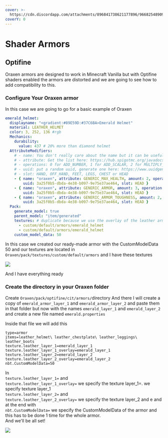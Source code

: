 ```yaml
---
cover: >-
  https://cdn.discordapp.com/attachments/896841738621177896/966825489098489856/unknown.png
coverY: 0
---
```


# Shader Armors

## Optifine

Oraxen armors are designed to work in Minecraft Vanilla but with Optifine shaders enabled the armors are distorted and we are going to see how to add compatibility to this.

### Configure Your Oraxen armor

In this case we are going to go for a basic example of Oraxen

```yaml
emerald_helmet:
  displayname: "<gradient:#89E59D:#37C6BA>Emerald Helmet"
  material: LEATHER_HELMET
  color: 3, 252, 136 #rgb
  Mechanics:
    durability:
      value: 437 # 20% more than diamond helmet
  AttributeModifiers:
    # - name: You don't really care about the name but it can be useful for some developers
    # - attribute: Get the list here: https://hub.spigotmc.org/javadocs/spigot/org/bukkit/attribute/Attribute.html
    # - operations: 0 for ADD_NUMBER, 1 for ADD_SCALAR, 2 for MULTIPLY_SCALAR_1;
    # - uuid: put a random uuid, generate one here: https://www.uuidgenerator.net/
    # - slot: HAND, OFF_HAND, FEET, LEGS, CHEST or HEAD
    - { name: "oraxen", attribute: GENERIC_MAX_HEALTH, amount: 2, operation: 0,
        uuid: 3a25f0b5-dbda-4e38-b097-9e75e37ae464, slot: HEAD }
    - { name: "oraxen", attribute: GENERIC_ARMOR, amount: 3, operation: 0,
        uuid: 3a25f0b5-dbda-4e38-b097-9e75e37ae464, slot: HEAD }
    - { name: "oraxen", attribute: GENERIC_ARMOR_TOUGHNESS, amount: 2, operation: 0,
        uuid: 3a25f0b5-dbda-4e38-b097-9e75e37ae464, slot: HEAD }
  Pack:
    generate_model: true
    parent_model: "item/generated"
    textures: # duplicate because we use the overlay of the leather armor
      - custom/default/armors/emerald_helmet
      - custom/default/armors/emerald_helmet
    custom_model_data: 50
```

In this case we created our ready-made armor with the CustomModelData 50 and our textures are located in `Oraxen/pack/textures/custom/default/armors` and I have these textures

![](https://cdn.discordapp.com/attachments/896841738621177896/967256019761762356/IMG\_20220422\_214959.png)

And I have everything ready

### Create the directory in your Oraxen folder

Create `Oraxen/pack/optifine/cit/armors/`directory And there I will create a copy of `emerald_armor_layer_1` and `emerald_armor_layer_2` and paste them in that folder but now with the names `emerald_layer_1` and `emerald_layer_2` and create a new file named `emerald.properties`

Inside that file we will add this

```properties
type=armor
items=leather_helmet\ leather_chestplate\ leather_leggings\ leather_boots
texture.leather_layer_1=emerald_layer_1
texture.leather_layer_1_overlay=emerald_layer_1
texture.leather_layer_2=emerald_layer_2
texture.leather_layer_2_overlay=emerald_layer_2
nbt.CustomModelData=50
```

In \
`texture.leather_layer_1=` and \
`texture.leather_layer_1_overlay=` we specify the texture layer\_1=. we specify texture layer\_1 \
`texture.leather_layer_2=` and \
`texture.leather_layer_2_overlay=` we specify the texture layer\_2 and e and at the end with \
`nbt.CustomModelData=` we specify the CustomModelData of the armor and this has to be done 1 time for the whole armor.\
And we'll be all set!

![](https://cdn.discordapp.com/attachments/896841738621177896/967258812954329118/IMG\_20220422\_220105.png)
